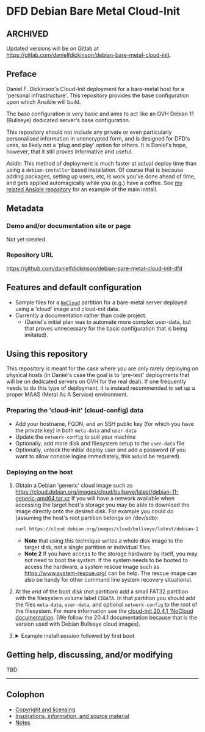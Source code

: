 # DFD Debian Bare Metal Cloud-Init

## ARCHIVED

Updated versions will be on Gitlab at
<https://gitlab.com/danielfdickinson/debian-bare-metal-cloud-init>.

## Preface

Daniel F. Dickinson's Cloud-Init deployment for a bare-metal host for a
'personal infrastructure'. This repository provides the base configuration
upon which Ansible will build.

The base configuration is very basic and aims to act like an OVH Debian 11
(Bullseye) dedicated server's base configuration.

This repository should not include any private or even particularly personalised
information in unencrypted form, and is designed for DFD's uses, so likely not
a 'plug and play' option for others. It is Daniel's hope, however, that it still
proves informative and
useful.

_Aside_: This method of deployment is much faster at actual deploy time than
using a `debian-installer` based installation. Of course that is because adding
packages, setting up users, etc, is work you've done ahead of time, and gets
applied automagically while you (e.g.) have a coffee. See [my related Ansible
repository](https://github.com/danielfdickinson/debian-libvirt-ansible-dfd) for
an example of the main install.

## Metadata

### Demo and/or documentation site or page

Not yet created.

### Repository URL

<https://github.com/danielfdickinson/debian-bare-metal-cloud-init-dfd>

## Features and default configuration

* Sample files for a
	[`NoCloud`](https://cloudinit.readthedocs.io/en/20.4.1/topics/datasources/nocloud.html)
	partition for a bare-metal server deployed using a 'cloud' image and
	cloud-init data.
* Currently a documentation rather than code project.
	* (Daniel's initial plan was to automate more complex user-data, but
	that proves unnecessary for the basic configuration that is being imitated).

## Using this repository

This repository is meant for the case where you are only rarely deploying on
physical hosts (in Daniel's case the goal is to 'pre-test' deployments that will
be on dedicated servers on OVH for the real deal). If one frequently needs to do
this type of deployment, it is instead recommended to set up a proper MAAS
(Metal As A Service) environment.

### Preparing the 'cloud-init' (cloud-config) data

* Add your hostname, FQDN, and an SSH public key (for which you have the private
	key) in both `meta-data` and `user-data`
* Update the `network-config` to suit your machine
* Optionally, add more disk and filesystem setup to the `user-data` file
* Optionally, unlock the initial deploy user and add a password (if you want to
	allow console logins immediately, this would be required).

### Deploying on the host

1. Obtain a Debian 'generic' cloud image such as
<https://cloud.debian.org/images/cloud/bullseye/latest/debian-11-generic-amd64.tar.xz>
	If you will have a network available when accessing the target host's
	storage you may be able to download the image directly onto the desired
	disk. For example you could do (assuming the host's root partition belongs on
	/dev/sdb):

	```bash
	curl https://cloud.debian.org/images/cloud/bullseye/latest/debian-11-generic-amd64.tar.xz | tar -O -xJf - disk.raw | dd of=/dev/sdb bs=1M
	```

	* **Note** that using this technique writes a whole disk image to the target
	disk, not a single partition or individual files.
	* **Note 2** If you have access to the storage hardware by itself, you may
	not need to	boot the system. If the system needs to be booted to access the
	hardware, a system rescue image such as <https://www.system-rescue.org/>
	can be help. The rescue image can also be handy for other command line
	system recovery situations).

2. At the _end_ of the boot _disk_ (not partition) add a small FAT32 partition
	with the filesystem volume label `CIDATA`. In that partition you should add
	the files `meta-data`, `user-data`, and optional `network-config` to the root
	of the filesystem. For more information see the [cloud-init 20.4.1 'NoCloud
	documentation](https://cloudinit.readthedocs.io/en/20.4.1/topics/datasources/nocloud.html).
	(We follow the 20.4.1 documentation because that is the version used with
	Debian Bullseye cloud images).

3. <details>
	<summary>Example install session followed by first boot</summary>

	``` text
	GNU GRUB  version 2:2.06.r334.g340377470-1
	+----------------------------------------------------------------------------+
	|  Boot SystemRescue using default options                                   |
	|  Boot SystemRescue and copy system to RAM (copytoram)                      |
	| *Boot with serial and copy system to RAM (copytoram)                       |
	|  Boot SystemRescue and verify integrity of the medium (checksum)           |
	|  [...]                                                                     |
	+----------------------------------------------------------------------------+
	Use the ^ and v keys to select which entry is highlighted.
	Press enter to boot the selected OS, `e' to edit the commands
	before booting or `c' for a command-line.

	The highlighted entry will be executed automatically in 90s

	:: running early hook [udev]
	Starting version 251.6-2-arch

	[...]

	:: Mounting '/dev/disk/by-label/RESCUE905' to '/run/archiso/bootmnt'
	:: Device '/dev/disk/by-label/RESCUE905' mounted successfully.

	[...]

	Welcome to SystemRescue 9.05!

	[  OK  ] Created slice Slice /system/getty.
	[  OK  ] Created slice Slice /system/modprobe.
	[...]
	Starting D-Bus System Message Bus...
	Starting SSH Key Generation...
	Starting SystemRescue Init&hellip;lization, before networking...
	Starting User Login Management...
	[  OK  ] Started D-Bus System Message Bus.
	[  OK  ] Started User Login Management.
	[  OK  ] Listening on Load/Save RF &hellip;itch Status /dev/rfkill Watch.
	[...]
	[  OK  ] Reached target Preparation for Logins.
	[  OK  ] Started Getty on tty1.
	[  OK  ] Started Serial Getty on ttyS0.
	[  OK  ] Reached target Login Prompts.
	[  OK  ] Reached target Multi-User System.

	========= SystemRescue 9.05 (x86_64) ======== ttyS0/6 =========
	https://www.system-rescue.org/

	* Console environment :
		Run setkmap to choose the keyboard layout (also accessible with the arrow up key)
		Run manual to read the documentation of SystemRescue

	* Graphical environment :
		Type startx to run the graphical environment
		X.Org comes with the XFCE environment and several graphical tools:
		- Partition manager: .. gparted
		- Web browser: ........ firefox
		- Text editor: ........ featherpad

	sysrescue login: root (automatic login)

	[root@sysrescue ~]# lsblk -o NAME,SIZE,FSTYPE,LABEL,UUID,MOUNTPOINT
	NAME   SIZE FSTYPE LABEL     UUID              MOUNTPOINT
	loop0  656.6M squash                          /run/archi
	sda    931.5G
	├─sda1 930.5G ext4           e9d180ca-4d05-4e4f-b99e-8c49d6ff5ee7
	├─sda2 953M vfat   CIDATA    0E6B-8C93
	├─sda14 3M
	└─sda15 124M vfat            D2A8-932D
	sdb    1.8T
	└─sdb1 1.8T LVM2_m           etC2dD-f1ph-2Ilc-s9IS-0b9f-k3Zf-D40IOW
	sdc    1.8T
	└─sdc1 1.8T LVM2_m           fvu0Ic-eyX1-3Tpp-02k4-B4zv-tImL-bZ01et
	sdd    0B
	sde    0B
	sdf    0B
	sdg    0B
	sdh    1.7G iso966 RESCUE905 2023-01-31-01-59-58-00
	├─sdh1 730M iso966 RESCUE905 2023-01-31-01-59-58-00
	└─sdh2 1.4M vfat             7F86-83CD
	sr0    1024M

	[root@sysrescue ~]# eject /dev/sdh
	[root@sysrescue ~]# lsblk -oeNAME,SIZE,FSTYPE,LABEL,UUID,MOUNTPOINT
	NAME   SIZE FSTYPE LABEL     UUID              MOUNTPOINT
	loop0  656.6M squash                          /run/archi
	sda    931.5G
	├─sda1 930.5G ext4           e9d180ca-4d05-4e4f-b99e-8c49d6ff5ee7
	├─sda2 953M vfat   CIDATA    0E6B-8C93
	├─sda14 3M
	└─sda15 124M vfat            D2A8-932D
	sdb    1.8T
	└─sdb1 1.8T LVM2_m           etC2dD-f1ph-2Ilc-s9IS-0b9f-k3Zf-D40IOW
	sdc    1.8T
	└─sdc1 1.8T LVM2_m           fvu0Ic-eyX1-3Tpp-02k4-B4zv-tImL-bZ01et
	sdd    0B
	sde    0B
	sdf    0B
	sdg    0B
	sr0    1024M
	[root@sysrescue ~]# lsblk -o NAME,SIZE,FSTYPE,LABEL,UUID,MOUNTPOINT
	NAME   SIZE FSTYPE LABEL     UUID              MOUNTPOINT
	loop0  656.6M squash                          /run/archi
	sda    931.5G
	├─sda1 930.5G ext4           e9d180ca-4d05-4e4f-b99e-8c49d6ff5ee7
	├─sda2 953M vfat   CIDATA    0E6B-8C93
	├─sda14 3M
	└─sda15 124M vfat            D2A8-932D
	sdb    1.8T
	└─sdb1 1.8T LVM2_m           etC2dD-f1ph-2Ilc-s9IS-0b9f-k3Zf-D40IOW
	sdc    1.8T
	└─sdc1 1.8T LVM2_m           fvu0Ic-eyX1-3Tpp-02k4-B4zv-tImL-bZ01et
	sdd    0B
	sde    0B
	sdf    0B
	sdg    0B
	sr0    1024M
	sdh    7.3G ext4   Bare-metal via c   xxxxxxxxxxx-xxxxxx-xxxxx-xxxxx
	sr0   1024M
	[root@sysrescue ~]# mount /dev/sdh /mnt
	[root@sysrescue ~]# cd /mnt
	[root@sysrescue /mnt]# ls
	debian-11-generic-amd64-20230124-1270.tar.xz  lost+found  nocloud
	[root@sysrescue /mnt]# mkdir /media
	[root@sysrescue /mnt]# tar -O -xvJf debian-11-generic-amd64-20230124-1270.tar.xz disk.raw | dd of=/dev/sda1 bs=1M
	disk.raw
	0+190212 records in
	0+190212 records out
	2147483648 bytes (2.1 GB, 2.0 GiB) copied, 30.1568 s, 71.2 MB/s
	[root@sysrescue /mnt]# parted /dev/sda
	GNU Parted 3.5
	Using /dev/sda
	Welcome to GNU Parted! Type 'help' to view a list of commands.
	(parted) print
	Warning: Not all of the space available to /dev/sda appears to be used, you can
	fix the GPT to use all of the space (an extra 1949330864 blocks) or continue
	with the current setting?
	Fix/Ignore? fix
	Model: ATA CT1000BX100SSD1 (scsi)
	Disk /dev/sda: 1000GB
	Sector size (logical/physical): 512B/512B
	Partition Table: gpt
	Disk Flags:

	Number Start    End       Size      File system  Name  Flags
	14     1049kB   4194kB    3146kB    bios_grub
	15     4194kB    134MB    130MB     fat16              boot, esp
	1       134MB   2147MB   2013MB     ext4

	(parted) mkpart "" fat32 -1G -1
	(parted) print
	Model: ATA CT1000BX100SSD1 (scsi)
	Disk /dev/sda: 1000GB
	Sector size (logical/physical): 512B/512B
	Partition Table: gpt
	Disk Flags:

	Number Start    End       Size      File system  Name  Flags
	14     1049kB   4194kB    3146kB    bios_grub
	15     4194kB    134MB    130MB     fat16              boot, esp
	1       134MB   2147MB   2013MB     ext4
	2       999GB   1000GB    999MB     fat32              msftdata

	(parted) quit
	Information: You may need to update /etc/fstab.

	[root@sysrescue /mnt]# mkfs.vfat -F 32 -n CIDATA /dev/sda2
	mkfs.fat 4.2 (2021-01-31)
	[root@sysrescue /mnt]# mount /dev/sda2 /media
	[root@sysrescue /mnt]# ls /media/
	[root@sysrescue /mnt]# mount
	proc on /proc type proc (rw,nosuid,nodev,noexec,relatime)
	sys on /sys type sysfs (rw,nosuid,nodev,noexec,relatime)
	[...]
	tmpfs on /run/user/0 type tmpfs (rw,nosuid,nodev,relatime,size=3180068k,nr_inodes=795017,mode=700,inode64)
	/dev/sdh on /mnt type ext4 (rw,relatime)
	/dev/sda2 on /media type vfat (rw,relatime,fmask=0022,dmask=0022,codepage=437,iocharset=ascii,shortname=mixed,utf8,errors=remount-ro)
	[root@sysrescue /mnt]# ls nocloud/
	meta-data  network-config  user-data
	[root@sysrescue /mnt]# cp nocloud/* /media/
	[root@sysrescue /mnt]# ls /media/
	meta-data  network-config  user-data
	[root@sysrescue /mnt]# umount /media
	[root@sysrescue /mnt]# cd /
	[rooejectt/dev/sdhloud/*o/media/a
	[root@sysrescue /]# mount
	proc on /proc type proc (rw,nosuid,nodev,noexec,relatime)
	sys on /sys type sysfs (rw,nosuid,nodev,noexec,relatime)
	[...]
	tmpfs on /run/user/0 type tmpfs (rw,nosuid,nodev,relatime,size=3180068k,nr_inodes=795017,mode=700,inode64)

	tar -O -xvJf debian-11-generic-amd64-20230124-1270.tar.xz disk.raw | dd of=/dev/mkdirs/media
	lsblk -o NAME,SIZE,FSTYPE,LABEL,UUID,MOUNTPOINT
	NAME    SIZE    FSTYPE  LABEL         UUID             MOUNTPOINT
	loop0    656.6M squashf                               /run/archis
	sda      931.5G
	├─sda1     1.9G ext4                    e9d180ca-4d05-4e4f-b99e-8c49d6ff5ee7
	├─sda2     953M vfat    CIDATA        9B59-C16F
	├─sda14      3M
	└─sda15    124M vfat                  D2A8-932D
	sdb        1.8T
	└─sdb1     1.8T LVM2_me               ftC6dA-fOpg-1Ikc-s0YS-0b9f-k3Zf-D40IOW
	sdc        1.8T
	└─sdc1     1.8T LVM2_me               fbu0Pc-esXk-3Too-01t5-B4zv-tImL-bZ01et
	sdd          0B
	sde          0B
	sdf          0B
	sdg          0B
	sr0       1024M
	[root@sysrescue /]# reboot
	[root@sysrescue /]#
		Stopping Session 1 of User root...
		Stopping Session 2 of User root...
	[  OK  ] Removed slice Slice /system/modprobe.
	[  OK  ] Stopped target Multi-User System.
	[...]
	[  OK  ] Reached target System Shutdown.
	[  OK  ] Reached target Late Shutdown Services.
	[  OK  ] Finished System Reboot.
	[  OK  ] Reached target System Reboot.
	[...]
	[  393.223783] shutdown[1]: Failed to finalize file systems, loop devices, ignoring.
	[  393.508673] reboot: Restarting system
	--------------------------------------------------------------------------------
	[    0.000000] Linux version 5.10.0-21-amd64 (debian-kernel@lists.debian.org) (gcc-10 (Debian 10.2.1-6) 10.2.1 20210110, GNU ld (GNU Binutils for Debian) 2.35.2) #1 SMP Debian 5.10.162-1 (2023-01-21)
	[    0.000000] Command line: BOOT_IMAGE=/boot/vmlinuz-5.10.0-21-amd64 root=UUID=xxxxxx-xxxxxx-xxxxxx-xxxx ro console=tty0 console=ttyS0,115200 earlyprintk=ttyS0,115200 consoleblank=0
	[    0.000000] x86/fpu: Supporting XSAVE feature 0x001: 'x87 floating point registers'
	[    0.000000] x86/fpu: Supporting XSAVE feature 0x002: 'SSE registers'
	[    0.000000] x86/fpu: Supporting XSAVE feature 0x004: 'AVX registers'
	[    0.000000] x86/fpu: xstate_offset[2]:  576, xstate_sizes[2]:  256
	[    0.000000] x86/fpu: Enabled xstate features 0x7, context size is 832 bytes, using 'standard' format.
	[    0.000000] BIOS-provided physical RAM map:
	[...]
	[    5.499258] usbcore: registered new interface driver uas
	[    5.503608] hub 8-0:1.0: 5 ports detected
	Begin: Loading essential drivers ... done.
	[...]
	Begin: Running /scripts/init-premount ... done.
	[...]
	Welcome to Debian GNU/Linux 11 (bullseye)!

	[    6.642082] systemd[1]: Set hostname to <debian>.
	[    6.648738] random: systemd: uninitialized urandom read (16 bytes read)
	[...]
	[  OK  ] Finished Load AppArmor profiles.
	[  OK  ] Started ifup for enp1s0.
	[  OK  ] Started ifup for enp3s0.
		Starting Raise network interfaces...
	[*     ] A start job is running for Raise network interfaces (5s / 5min 3s)
	[   12.698722] e1000e 0000:03:00.0 enp3s0: NIC Link is Up 1000 Mbps Full Duplex, Flow Control: Rx/Tx
	[   12.709838] IPv6: ADDRCONF(NETDEV_CHANGE): enp3s0: link becomes ready
	[   12.782696] e1000e 0000:01:00.0 enp1s0: NIC Link is Up 1000 Mbps Full Duplex, Flow Control: Rx/Tx
	[   12.794432] IPv6: ADDRCONF(NETDEV_CHANGE): enp1s0: link becomes ready
	[...]
	[  OK  ] Finished Raise network interfaces.
	[  OK  ] Reached target Network.
		Starting Initial cloud-ini&hellip; (metadata service crawler)...
	[   20.902510] cloud-init[727]: Cloud-init v. 20.4.1 running 'init' at Tue, 31 Jan 2023 14:49:11 +0000. Up 20.87 seconds.
	[   20.924705] cloud-init[727]: ci-info: +++++++++++++++++++++++++++++++++++++++Net device info+++++++++++++++++++++++++++++++++++++++
	[   20.951306] cloud-init[727]: ci-info: +--------+------+------------------------------+--------------+--------+-------------------+
	[   20.975323] cloud-init[727]: ci-info: | Device |  Up  |     Address                  |      Mask    | Scope  |   Hw-Address      |
	[   20.999314] cloud-init[727]: ci-info: +--------+------+------------------------------+--------------+--------+-------------------+
	[...]
	[   23.502767] cloud-init[808]: Cloud-init v. 20.4.1 running 'modules:config' at Tue, 31 Jan 2023 14:49:13 +0000. Up 22.35 seconds.
	[   23.528529] cloud-init[824]: Cloud-init v. 20.4.1 running 'modules:final' at Tue, 31 Jan 2023 14:49:14 +0000. Up 23.34 seconds.
	[   23.565264] cloud-init[824]: Get:1 http://security.debian.org/debian-security bullseye-security InRelease [48.4 kB]
	[   23.583425] cloud-init[824]: Get:2 http://deb.debian.org/debian bullseye InRelease [116 kB]
	[   23.626995] cloud-init[824]: Get:3 http://deb.debian.org/debian bullseye-updates InRelease [44.1 kB]
	[...]

	Debian GNU/Linux 11 dlcicl01 ttyS0

	dlcicl01 login:

	[   28.875554] cloud-init[824]: Fetched 25.0 MB in 5s (4629 kB/s)
	[   29.773719] cloud-init[824]: Reading package lists...
	[   29.858709] cloud-init[824]: Reading package lists...
	[   30.074568] cloud-init[824]: Building dependency tree...
	[   30.074802] cloud-init[824]: Reading state information...
	[   30.339086] cloud-init[824]: Calculating upgrade...
	[   30.629502] cloud-init[824]: The following packages will be upgraded:
	[   30.632259] cloud-init[824]:     bind9-host bind9-libs curl libcurl3-gnutls libcurl4
	[   30.747156] cloud-init[824]: 5 upgraded, 0 newly installed, 0 to remove and 0 not upgraded.
	[...]
	[   33.768063] cloud-init[824]: Cloud-init v. 20.4.1 finished at Tue, 31 Jan 2023 14:49:24 +0000. Datasource DataSourceNoCloud [seed=/dev/sda2][dsmode=net].  Up 33.76 seconds

	dlcicl01 login:
	```

	</details>

## Getting help, discussing, and/or modifying

TBD

-------

## Colophon

* [Copyright and licensing](LICENSE)
* [Inspirations, information, and source material](ACKNOWLEDGEMENTS.md)
* [Notes](README-NOTES.md)
